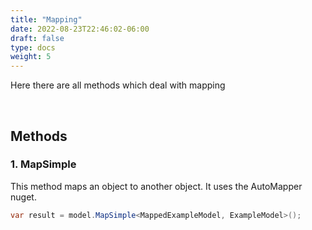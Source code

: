 ```yaml
---
title: "Mapping"
date: 2022-08-23T22:46:02-06:00
draft: false
type: docs
weight: 5
---
```


Here there are all methods which deal with mapping

<br>

## Methods

### 1. MapSimple
This method maps an object to another object. It uses the AutoMapper nuget.

```csharp
var result = model.MapSimple<MappedExampleModel, ExampleModel>();
```
